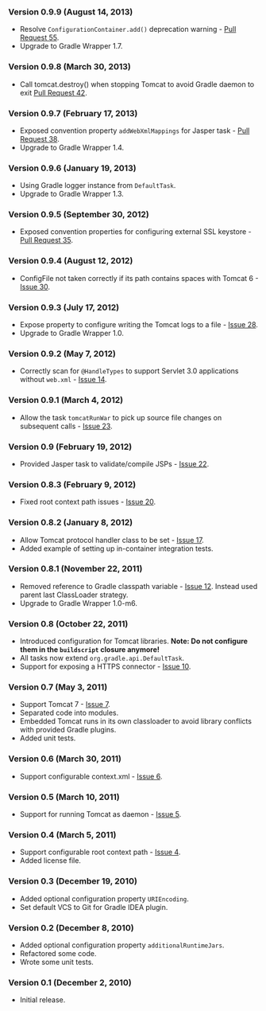 ### Version 0.9.9 (August 14, 2013)

* Resolve `ConfigurationContainer.add()` deprecation warning - [Pull Request 55](https://github.com/bmuschko/gradle-tomcat-plugin/pull/55).
* Upgrade to Gradle Wrapper 1.7.

### Version 0.9.8 (March 30, 2013)

* Call tomcat.destroy() when stopping Tomcat to avoid Gradle daemon to exit [Pull Request 42](https://github.com/bmuschko/gradle-tomcat-plugin/pull/42).

### Version 0.9.7 (February 17, 2013)

* Exposed convention property `addWebXmlMappings` for Jasper task - [Pull Request 38](https://github.com/bmuschko/gradle-tomcat-plugin/pull/38).
* Upgrade to Gradle Wrapper 1.4.

### Version 0.9.6 (January 19, 2013)

* Using Gradle logger instance from `DefaultTask`.
* Upgrade to Gradle Wrapper 1.3.

### Version 0.9.5 (September 30, 2012)

* Exposed convention properties for configuring external SSL keystore - [Pull Request 35](https://github.com/bmuschko/gradle-tomcat-plugin/pull/35).

### Version 0.9.4 (August 12, 2012)

* ConfigFile not taken correctly if its path contains spaces with Tomcat 6 - [Issue 30](https://github.com/bmuschko/gradle-tomcat-plugin/issues/30).

### Version 0.9.3 (July 17, 2012)

* Expose property to configure writing the Tomcat logs to a file - [Issue 28](https://github.com/bmuschko/gradle-tomcat-plugin/issues/28).
* Upgrade to Gradle Wrapper 1.0.

### Version 0.9.2 (May 7, 2012)

* Correctly scan for `@HandleTypes` to support Servlet 3.0 applications without `web.xml` - [Issue 14](https://github.com/bmuschko/gradle-tomcat-plugin/issues/14).

### Version 0.9.1 (March 4, 2012)

* Allow the task `tomcatRunWar` to pick up source file changes on subsequent calls - [Issue 23](https://github.com/bmuschko/gradle-tomcat-plugin/issues/23).

### Version 0.9 (February 19, 2012)

* Provided Jasper task to validate/compile JSPs - [Issue 22](https://github.com/bmuschko/gradle-tomcat-plugin/issues/22).

### Version 0.8.3 (February 9, 2012)

* Fixed root context path issues - [Issue 20](https://github.com/bmuschko/gradle-tomcat-plugin/issues/20).

### Version 0.8.2 (January 8, 2012)

* Allow Tomcat protocol handler class to be set - [Issue 17](https://github.com/bmuschko/gradle-tomcat-plugin/issues/17).
* Added example of setting up in-container integration tests.

### Version 0.8.1 (November 22, 2011)

* Removed reference to Gradle classpath variable - [Issue 12](https://github.com/bmuschko/gradle-tomcat-plugin/issues/12).
Instead used parent last ClassLoader strategy.
* Upgrade to Gradle Wrapper 1.0-m6.

### Version 0.8 (October 22, 2011)

* Introduced configuration for Tomcat libraries. **Note: Do not configure them in the `buildscript` closure anymore!**
* All tasks now extend `org.gradle.api.DefaultTask`.
* Support for exposing a HTTPS connector - [Issue 10](https://github.com/bmuschko/gradle-tomcat-plugin/issues/10).

### Version 0.7 (May 3, 2011)

* Support Tomcat 7 - [Issue 7](https://github.com/bmuschko/gradle-tomcat-plugin/issues#issue/7).
* Separated code into modules.
* Embedded Tomcat runs in its own classloader to avoid library conflicts with provided Gradle plugins.
* Added unit tests.

### Version 0.6 (March 30, 2011)

* Support configurable context.xml - [Issue 6](https://github.com/bmuschko/gradle-tomcat-plugin/issues#issue/6).

### Version 0.5 (March 10, 2011)

* Support for running Tomcat as daemon - [Issue 5](https://github.com/bmuschko/gradle-tomcat-plugin/issues#issue/5).

### Version 0.4 (March 5, 2011)

* Support configurable root context path - [Issue 4](https://github.com/bmuschko/gradle-tomcat-plugin/issues#issue/4).
* Added license file.

### Version 0.3 (December 19, 2010)

* Added optional configuration property `URIEncoding`.
* Set default VCS to Git for Gradle IDEA plugin.

### Version 0.2 (December 8, 2010)

* Added optional configuration property `additionalRuntimeJars`.
* Refactored some code.
* Wrote some unit tests.

### Version 0.1 (December 2, 2010)

* Initial release.